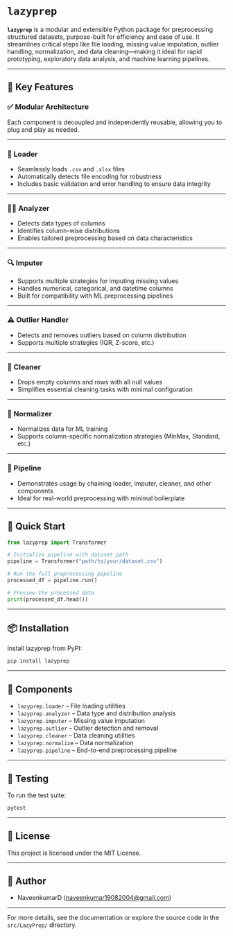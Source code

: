 # `lazyprep`

**`lazyprep`** is a modular and extensible Python package for preprocessing structured datasets, purpose-built for efficiency and ease of use. It streamlines critical steps like file loading, missing value imputation, outlier handling, normalization, and data cleaning—making it ideal for rapid prototyping, exploratory data analysis, and machine learning pipelines.

---

## 🔧 Key Features

### ✅ Modular Architecture  
Each component is decoupled and independently reusable, allowing you to plug and play as needed.

---

### 📂 Loader
- Seamlessly loads `.csv` and `.xlsx` files  
- Automatically detects file encoding for robustness  
- Includes basic validation and error handling to ensure data integrity

---

### 🧑‍💻 Analyzer
- Detects data types of columns  
- Identifies column-wise distributions  
- Enables tailored preprocessing based on data characteristics

---

### 🔍 Imputer
- Supports multiple strategies for imputing missing values  
- Handles numerical, categorical, and datetime columns  
- Built for compatibility with ML preprocessing pipelines

---

### ⚠️ Outlier Handler
- Detects and removes outliers based on column distribution  
- Supports multiple strategies (IQR, Z-score, etc.)

---

### 🧹 Cleaner
- Drops empty columns and rows with all null values  
- Simplifies essential cleaning tasks with minimal configuration

---

### 📝 Normalizer
- Normalizes data for ML training  
- Supports column-specific normalization strategies (MinMax, Standard, etc.)

---

### 🧪 Pipeline
- Demonstrates usage by chaining loader, imputer, cleaner, and other components  
- Ideal for real-world preprocessing with minimal boilerplate

---

## 🚀 Quick Start

```python
from lazyprep import Transformer

# Initialize pipeline with dataset path
pipeline = Transformer("path/to/your/dataset.csv")

# Run the full preprocessing pipeline
processed_df = pipeline.run()

# Preview the processed data
print(processed_df.head())
```

---

## 📦 Installation

Install lazyprep from PyPI:

```bash
pip install lazyprep
```

---

## 🧩 Components

- `lazyprep.loader` – File loading utilities
- `lazyprep.analyzer` – Data type and distribution analysis
- `lazyprep.imputer` – Missing value imputation
- `lazyprep.outlier` – Outlier detection and removal
- `lazyprep.cleaner` – Data cleaning utilities
- `lazyprep.normalize` – Data normalization
- `lazyprep.pipeline` – End-to-end preprocessing pipeline

---

## 🧪 Testing

To run the test suite:

```bash
pytest
```

---

## 📄 License

This project is licensed under the MIT License.

---

## 👤 Author

- NaveenkumarD (<naveenkumar19082004@gmail.com>)

---

For more details, see the documentation or explore the source code in the `src/LazyPrep/` directory.
